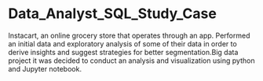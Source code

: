 # Data_Analyst_SQL_Study_Case
Instacart, an online grocery store that operates through an app. Performed an initial data and exploratory analysis of some of their data in order to derive insights and suggest strategies for better segmentation.Big data project it was decided to conduct an analysis and visualization using python and Jupyter notebook.
